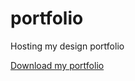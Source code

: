 # portfolio
Hosting my design portfolio

<a href="https://github.com/HollyChrisp/portfolio/blob/5530eea868980bb8cbb12d9327289d87528c64df/HollyChrisp_GD_Portfolio_Compressed.pdf" title="Download" download>Download my portfolio</a>
